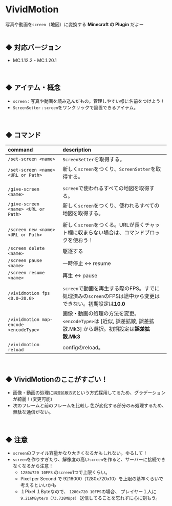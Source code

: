 # VividMotion
写真や動画を`screen`（地図）に変換する **Minecraft の Plugin** だよー
<br><br>

## ◆ 対応バージョン
  - MC.1.12.2 - MC.1.20.1
<br>

## ◆ アイテム・概念
  - `screen` : 写真や動画を読み込んだもの。管理しやすい様に名前をつけよう！
  - `ScreenSetter` : `screen`をワンクリックで設置できるアイテム。
<br>

## ◆ コマンド
  | command                                | description                                                                |
  |:---------------------------------------|:---------------------------------------------------------------------------|
  | `/set-screen <name>`                   | `ScreenSetter`を取得する。                                                       |
  | `/set-screen <name> <URL or Path>`     | 新しく`screen`をつくり、`ScreenSetter`を取得する。                                       |
  |                                        |                                                                            |
  | `/give-screen <name>`                  | `screen`で使われるすべての地図を取得する。                                                  |
  | `/give-screen <name> <URL or Path>`    | 新しく`screen`をつくり、使われるすべての地図を取得する。                                           |
  |                                        |                                                                            |
  | `/screen new <name> <URL or Path>`     | 新しく`screen`をつくる。URLが長くチャット欄に収まらない場合は、コマンドブロックを使おう！                         |
  | `/screen delete <name>`                | 駆逐する                                                                       |
  | `/screen pause <name>`                 | 一時停止 <-> resume                                                            |
  | `/screen resume <name>`                | 再生 <-> pause                                                               |
  |                                        |                                                                            |
  | `/vividmotion fps <0.0~20.0>`          | `screen`で動画を再生する際のFPS。すでに処理済みの`screen`のFPSは途中から変更はできない。初期設定は**10.0**       |
  | `/vividmotion map-encode <encodeType>` | 画像・動画の処理の方法を変更。`<encodeType>`は [近似, 誤差拡散, 誤差拡散.Mk3] から選択。初期設定は**誤差拡散.Mk3** |
  | `/vividmotion reload`                  | configのreload。                                                             |

<br>

## ◆ VividMotionのここがすごい！
  - 画像・動画の処理に`誤差拡散方式`という方式採用してるため、グラデーションが綺麗！(変更可能)
  - 次のフレームと前のフレームを比較し 色が変化する部分のみ処理するため、無駄な通信がない。
<br>


## ◆ 注意
  - `screen`のファイル容量かなり大きくなるかもしれない。ゆるして！
  - `screen`を作りすぎたり、解像度の高い`screen`を作ると、サーバーに接続できなくなるから注意！
    - `1280x720 10FPS` の`screen`1つで上限くらい。
    - Pixel per Second で 9216000（1280x720x10）を上限の基準くらいで考えるといいかも
    - １Pixel １Byteなので、 `1280x720 10FPS`の場合、 プレイヤー１人に `9.216MByte/s（73.728MBps）` 送信してることを忘れずに心に刻もう。
<br>

